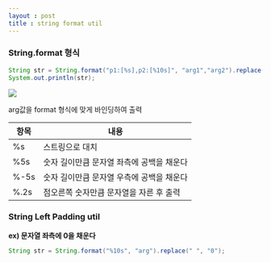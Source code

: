 ```yaml
---
layout : post
title : string format util
---
```


### String.format 형식

```java
String str = String.format("p1:[%s],p2:[%10s]", "arg1","arg2").replace(" ", "_");
System.out.println(str);
```

![](https://ww2.sinaimg.cn/large/006tNbRwgw1fb9v9d6ikyj30a6018q2y.jpg)

arg값을 format 형식에 맞게 바인딩하여 출력

| 항목 | 내용                                      |
|------|-------------------------------------------|
| %s   | 스트링으로 대치                           |
| %5s  | 숫자 길이만큼 문자열 좌측에 공백을 채운다 |
| %-5s | 숫자 길이만큼 문자열 우측에 공백을 채운다 |
| %.2s | 점오른쪽 숫자만큼 문자열을 자른 후 출력   |

### String Left Padding util

**ex) 문자열 좌측에 0을 채운다**

```java
String str = String.format("%10s", "arg").replace(" ", "0");
```
